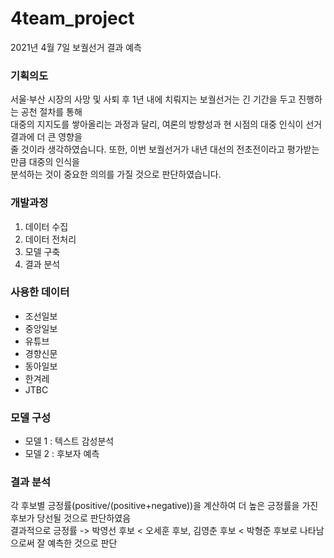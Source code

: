 # 4team_project
2021년 4월 7일 보궐선거 결과 예측

###  기획의도
서울·부산 시장의 사망 및 사퇴 후 1년 내에 치뤄지는 보궐선거는 긴 기간을 두고 진행하는 공천 절차를 통해<br> 
대중의 지지도를 쌓아올리는 과정과 달리, 여론의 방향성과 현 시점의 대중 인식이 선거 결과에 더 큰 영향을<br> 
줄 것이라 생각하였습니다. 또한, 이번 보궐선거가 내년 대선의 전초전이라고 평가받는만큼 대중의 인식을<br> 
분석하는 것이 중요한 의의를 가질 것으로 판단하였습니다.


### 개발과정
1. 데이터 수집
2. 데이터 전처리
3. 모델 구축
4. 결과 분석

### 사용한 데이터
- 조선일보
- 중앙일보
- 유튜브
- 경향신문
- 동아일보
- 한겨레
- JTBC

### 모델 구성
- 모델 1 : 텍스트 감성분석
- 모델 2 : 후보자 예측

### 결과 분석
각 후보별 긍정률(positive/(positive+negative))을 계산하여 더 높은 긍정률을 가진 후보가 당선될 것으로 판단하였음<br>
결과적으로 긍정률 -> 박영선 후보 < 오세훈 후보, 김영춘 후보 < 박형준 후보로 나타남으로써 잘 예측한 것으로 판단
